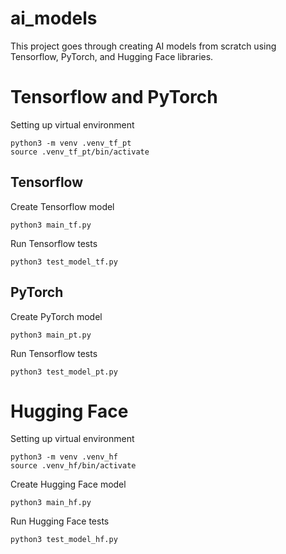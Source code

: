 # ai_models

This project goes through creating AI models from scratch using Tensorflow, PyTorch, and Hugging Face libraries.

# Tensorflow and PyTorch

Setting up virtual environment
```
python3 -m venv .venv_tf_pt
source .venv_tf_pt/bin/activate
```

## Tensorflow
Create Tensorflow model
```
python3 main_tf.py
```

Run Tensorflow tests
```
python3 test_model_tf.py
```

## PyTorch
Create PyTorch model
```
python3 main_pt.py
```

Run Tensorflow tests
```
python3 test_model_pt.py
```


# Hugging Face

Setting up virtual environment
```
python3 -m venv .venv_hf
source .venv_hf/bin/activate
```

Create Hugging Face model
```
python3 main_hf.py
```

Run Hugging Face tests
```
python3 test_model_hf.py
```
